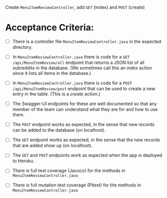 Create `MenuItemReviewController`, add `GET` (index) and `POST` (create)

# Acceptance Criteria:

- [ ] There is a controller file `MenuItemReviewController.java`
      in the expected directory.
- [ ] In `MenuItemReviewController.java` there is 
      code for a `GET /api/MenuItemReview/all` endpoint 
      that returns a JSON list of all subreddits in the database.
      (We sometimes call this an *index* action since it lists all
      items in the database.)
- [ ] In `MenuItemReviewController.java` there is 
      code for a `POST /api/MenuItemReview/post` endpoint
      that can be used to create a new entry in the table. (This
      is a *create* action.)
- [ ] The Swagger-UI endpoints for these are well documented so that
      any member of the team can understand what they are for and
      how to use them.
- [ ] The `POST` endpoint works as expected, in the sense that new
      records can be added to the database (on localhost).
- [ ] The `GET` endpoint works as expected, in the sense that the new
      records that are added show up (on localhost).
- [ ] The `GET` and `POST` endpoints work as expected when the 
      app is deployed to Heroku.
- [ ] There is full test coverage (Jacoco) for the methods in 
      `MenuItemReviewController.java`
- [ ] There is full mutation test coverage (Pitest) for the methods in
      `MenuItemReviewController.java`



